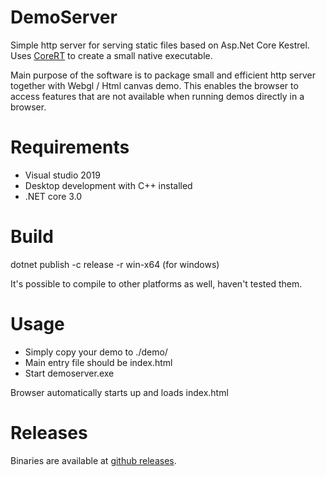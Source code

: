 # DemoServer
Simple http server for serving static files based on Asp.Net Core Kestrel. Uses [CoreRT](https://github.com/dotnet/corert) to create a small native executable.

Main purpose of the software is to package small and efficient http server together with Webgl / Html canvas demo. This enables the browser to access features that are not available when running demos directly in a browser.

# Requirements
* Visual studio 2019
* Desktop development with C++ installed
* .NET core 3.0

# Build
dotnet publish -c release -r win-x64 (for windows)

It's possible to compile to other platforms as well, haven't tested them.

# Usage
* Simply copy your demo to ./demo/
* Main entry file should be index.html
* Start demoserver.exe 

Browser automatically starts up and loads index.html

# Releases
Binaries are available at [github releases](https://github.com/poroo/DemoServer/releases).